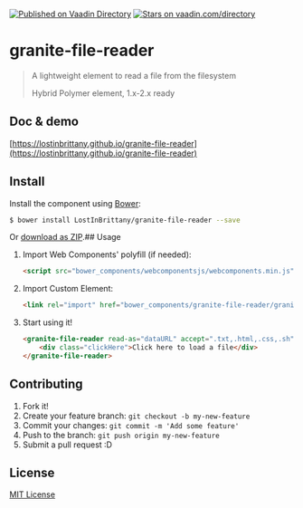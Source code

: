 [![Published on Vaadin  Directory](https://img.shields.io/badge/Vaadin%20Directory-published-00b4f0.svg)](https://vaadin.com/directory/component/LostInBrittanygranite-file-reader)
[![Stars on vaadin.com/directory](https://img.shields.io/vaadin-directory/star/LostInBrittanygranite-file-reader.svg)](https://vaadin.com/directory/component/LostInBrittanygranite-file-reader)

# granite-file-reader

> A lightweight element to read a file from the filesystem
> 
> Hybrid Polymer element, 1.x-2.x ready

## Doc & demo

[https://lostinbrittany.github.io/granite-file-reader](https://lostinbrittany.github.io/granite-file-reader)

## Install

Install the component using [Bower](http://bower.io/):

```sh
$ bower install LostInBrittany/granite-file-reader --save
```

Or [download as ZIP](https://github.com/LostInBrittany/granite-file-reader/archive/gh-pages.zip).## Usage

1. Import Web Components' polyfill (if needed):

    ```html
    <script src="bower_components/webcomponentsjs/webcomponents.min.js"></script>
    ```

2. Import Custom Element:

    ```html
    <link rel="import" href="bower_components/granite-file-reader/granite-file-reader.html">
    ```

3. Start using it!

    ```html
    <granite-file-reader read-as="dataURL" accept=".txt,.html,.css,.sh">
        <div class="clickHere">Click here to load a file</div>
    </granite-file-reader>
    ```


## Contributing

1. Fork it!
2. Create your feature branch: `git checkout -b my-new-feature`
3. Commit your changes: `git commit -m 'Add some feature'`
4. Push to the branch: `git push origin my-new-feature`
5. Submit a pull request :D

## License

[MIT License](http://opensource.org/licenses/MIT)
